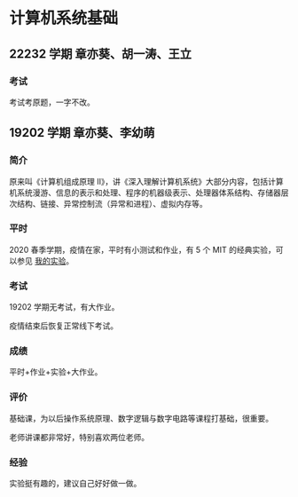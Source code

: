 # 计算机系统基础

## 22232 学期 章亦葵、胡一涛、王立

### 考试

考试考原题，一字不改。

## 19202 学期 章亦葵、李幼萌

### 简介

原来叫《计算机组成原理 II》，讲《深入理解计算机系统》大部分内容，包括计算机系统漫游、信息的表示和处理、程序的机器级表示、处理器体系结构、存储器层次结构、链接、异常控制流（异常和进程）、虚拟内存等。

### 平时

2020 春季学期，疫情在家，平时有小测试和作业，有 5 个 MIT 的经典实验，可以参见 [我的实验](https://github.com/superpung/Computer-Systems-Lab-Assignments)。

### 考试

19202 学期无考试，有大作业。

疫情结束后恢复正常线下考试。

### 成绩

平时+作业+实验+大作业。

### 评价

基础课，为以后操作系统原理、数字逻辑与数字电路等课程打基础，很重要。

老师讲课都非常好，特别喜欢两位老师。

### 经验

实验挺有趣的，建议自己好好做一做。
